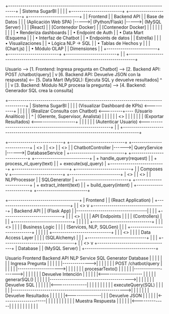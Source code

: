+---------------------------------------------------------------------------------+
|                                  Sistema SugarBI                                |
|                                                                                 |
|    +-------------------------+      +-------------------------+      +-------------------------+
|    |      Frontend           |      |      Backend API        |      |      Base de Datos      |
|    |  (Aplicación Web SPA)   |----->|  (Python/Flask)         |----->|      (MySQL Server)     |
|    |  [React]                |      |  [Contenedor Docker]    |      |  [Contenedor Docker]    |
|    |                         |      |                         |      |                         |
|    | • Renderiza dashboards  |      | • Endpoint de Auth      |      | • Data Mart (Esquema    |
|    | • Interfaz de Chatbot   |      | • Endpoints de datos    |      |   Estrella)             |
|    | • Visualizaciones       |      | • Lógica NLP -> SQL     |      | • Tablas de Hechos y    |
|    |   (Chart.js)            |      | • Módulo OLAP           |      |   Dimensiones           |
|    +-------------------------+      +-------------------------+      +-------------------------+
|                                                                                 |
+---------------------------------------------------------------------------------+

Usuario --> [1. Frontend: Ingresa pregunta en Chatbot] --> [2. Backend API: POST /chatbot/query]
                                                                        |
                                                                        v
            [6. Backend API: Devuelve JSON con la respuesta] <-- [5. Data Mart (MySQL): Ejecuta SQL y devuelve resultados]
                                 ^                                      |
                                 |                                      v
            [3. Backend: Módulo NLP procesa la pregunta] --> [4. Backend: Generador SQL crea la consulta]



 +--------------------------------------------------------------------------------------+
|                                     Sistema SugarBI                                    |
|                                                                                      |
|   (Visualizar Dashboard de KPIs) <----------+                                        |
|                                             |                                        |
|   (Realizar Consulta con Chatbot) <---------+---- (Usuario Analítico)                |
|               ^                             |      (Gerente, Supervisor, Analista)   |
|               |                             |                                        |
|          <<extends>>                        |                                        |
|               |                             |                                        |
|   (Exportar Resultados) <-------------------+                                        |
|                                                                                      |
|                                                                                      |
|   (Autenticar Usuario) <-------------------------------------------------------------+
|                                                                                      |
+--------------------------------------------------------------------------------------+           

+---------------------------+       +---------------------------+       +---------------------------+
|    <<Controller>>         |       |    <<Service>>            |       |    <<Service>>            |
|   ChatbotController       |------>|   QueryService            |------>|   DatabaseService         |
+---------------------------+       +---------------------------+       +---------------------------+
| + handle_query(request)   |       | + process_nl_query(text)  |       | + execute(sql_query)      |
+---------------------------+       +---------------------------+       +---------------------------+
                                              |
                                              | Composes
                                              v
      +-------------------------+      +-------------------------+
      |  <<Component>>          |      |  <<Component>>          |
      |  NLPProcessor           |      |  SQLGenerator           |
      +-------------------------+      +-------------------------+
      | + extract_intent(text)  |      | + build_query(intent)   |
      +-------------------------+      +-------------------------+


+-----------------------------------+
|          Frontend                 |
|       (React Application)         |
+-----------------------------------+
       |
       |  <<consumes>>
       v
+-----------------------------------+
|          Backend API              |
|          (Flask App)              |
|-----------------------------------|
|                                   |
|  +-----------------------------+  |
|  |     <<Component>>           |  |
|  |     API Endpoints           |  |
|  |     (Controllers)           |  |
|  +-----------------------------+  |
|                 |                 |
|  +-----------------------------+  |
|  |     <<Component>>           |  |
|  |     Business Logic          |  |
|  |     (Services, NLP, SQLGen) |  |
|  +-----------------------------+  |
|                 |                 |
|  +-----------------------------+  |
|  |     <<Component>>           |  |
|  |     Data Access Layer       |  |
|  |     (SQLAlchemy)            |  |
|  +-----------------------------+  |
|                                   |
+-----------------------------------+
       |
       |  <<connects to>>
       v
+-----------------------------------+
|          Database                 |
|       (MySQL Server)              |
+-----------------------------------+

Usuario        Frontend             Backend API           NLP Service       SQL Generator       Database
  |               |                      |                     |                   |                |
  | Ingresa Pregunta  |                      |                     |                   |                |
  |-------------->|                      |                     |                   |                |
  |               | POST /chatbot/query  |                     |                   |                |
  |               |--------------------->|                     |                   |                |
  |               |                      | procesarTexto()     |                   |                |
  |               |                      |-------------------->|                   |                |
  |               |                      |                     | Devuelve Intención  |                |
  |               |                      |                     |<------------------- |                |
  |               |                      | generarSQL()        |                   |                |
  |               |                      |---------------------------------------->|                |
  |               |                      |                     |                   | Devuelve SQL   |
  |               |                      |                     |                   |<---------------|
  |               |                      |                     |                   |                |
  |               |                      | executeQuery(SQL)   |                   |                |
  |               |                      |-------------------------------------------------------->|
  |               |                      |                     |                   |                | Devuelve Resultados
  |               |                      |                     |                   |                |<---------------|
  |               | Devuelve JSON        |                     |                   |                |
  |               |<---------------------|                     |                   |                |
  |               |                      |                     |                   |                |
  | Muestra Respuesta |                      |                     |                   |                |
  |<--------------|                      |                     |                   |                |
  |               |                      |                     |                   |                |